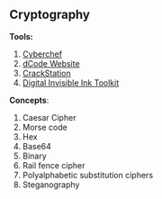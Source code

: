## Cryptography

**Tools:** 

1. [Cyberchef](https://gchq.github.io/CyberChef/)
2. [dCode Website](https://www.dcode.fr/caesar-cipher)
3. [CrackStation](https://crackstation.net/)
4. [Digital Invisible Ink Toolkit](https://diit.sourceforge.net/)

**Concepts**:

1. Caesar Cipher
2. Morse code
3. Hex
4. Base64
5. Binary
6. Rail fence cipher
7. Polyalphabetic substitution ciphers
8. Steganography